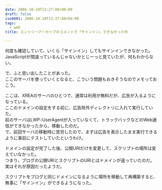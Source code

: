 ```yaml
---
date: 2006-10-18T13:27:08+09:00
draft: false
iso8601: 2006-10-18T13:27:08+09:00
tags:
  - web
title: エントリーアーカイブのコメントで「サインイン」できなかった件

---
```


何度も確認していて、いくら「サインイン」してもサインインできなかった。  
JavaScriptが間違っているんじゃないかとじーっと見ていたが、何もわからない。

で、ふと思い出したことがあった。  
ここのサーバを使っていくとなると、こういう問題もおきそうなのでメモっておこう。

ここは、XREAのサーバのひとつで、通常は利用が無料だが、広告が入るようになっている。  
ここのドメインの設定をする前に、広告除外ディレクトリに入れて実行していた。  
前のサーバはLWP::UserAgentが入っていなくて、トラックバックなどのWeb通信ができなかったから、移動したのだ。  
で、前回サーバの移動時に苦労したので、まずは広告を表示したまま実行できるように事前にテストしていたというわけ。

ドメインの設定が完了した後、公開URIだけを変更して、スクリプトの場所は変えていなかった。  
つまり、ブログの公開URIとスクリプトのURIとはドメインが違っていたのだ。  
実はそれが原因だったようだ。

スクリプトをブログと同じドメインになるように場所を移動して再構築すると、無事に「サインイン」ができるようになった。
